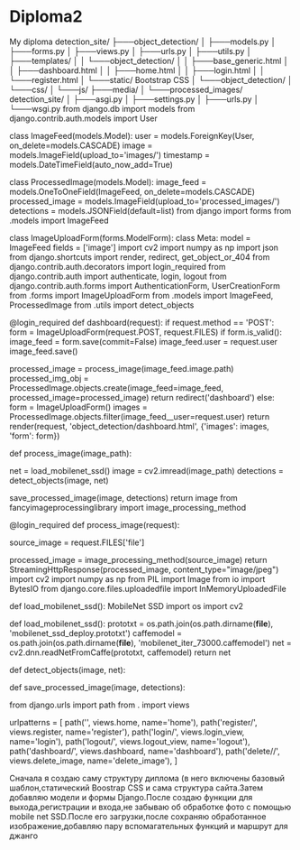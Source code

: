 # Diploma2
My diploma
detection_site/
├───object_detection/
│ ├───models.py
│ ├───forms.py
│ ├───views.py
│ ├───urls.py
│ ├───utils.py
│ ├───templates/ 
│ │ └───object_detection/
│ │ ├───base_generic.html 
│ │ ├───dashboard.html
│ │ ├───home.html
│ │ ├───login.html
│ │ └───register.html
│ └───static/ Bootstrap CSS
│ └───object_detection/
│ └───css/
│ └───js/
├───media/
│ └───processed_images/
detection_site/
│ ├───asgi.py
│ ├───settings.py
│ ├───urls.py
│ └───wsgi.py
from django.db import models
from django.contrib.auth.models import User

class ImageFeed(models.Model):
user = models.ForeignKey(User, on_delete=models.CASCADE)
image = models.ImageField(upload_to='images/')
timestamp = models.DateTimeField(auto_now_add=True)

class ProcessedImage(models.Model):
image_feed = models.OneToOneField(ImageFeed, on_delete=models.CASCADE)
processed_image = models.ImageField(upload_to='processed_images/')
detections = models.JSONField(default=list) 
from django import forms
from .models import ImageFeed

class ImageUploadForm(forms.ModelForm):
class Meta:
model = ImageFeed
fields = ['image']
import cv2
import numpy as np
import json
from django.shortcuts import render, redirect, get_object_or_404
from django.contrib.auth.decorators import login_required
from django.contrib.auth import authenticate, login, logout
from django.contrib.auth.forms import AuthenticationForm, UserCreationForm
from .forms import ImageUploadForm
from .models import ImageFeed, ProcessedImage
from .utils import detect_objects 


@login_required
def dashboard(request):
if request.method == 'POST':
form = ImageUploadForm(request.POST, request.FILES)
if form.is_valid():
image_feed = form.save(commit=False)
image_feed.user = request.user
image_feed.save()

 processed_image = process_image(image_feed.image.path)
 processed_img_obj = ProcessedImage.objects.create(image_feed=image_feed, processed_image=processed_image)
 return redirect('dashboard')
else:
form = ImageUploadForm()
images = ProcessedImage.objects.filter(image_feed__user=request.user)
return render(request, 'object_detection/dashboard.html', {'images': images, 'form': form})

def process_image(image_path):

 net = load_mobilenet_ssd()
 image = cv2.imread(image_path)
 detections = detect_objects(image, net)
 
 save_processed_image(image, detections)
 return image
from fancyimageprocessinglibrary import image_processing_method

@login_required
def process_image(request):
 
 source_image = request.FILES['file']
 
 processed_image = image_processing_method(source_image)
 return StreamingHttpResponse(processed_image, content_type="image/jpeg")
import cv2
import numpy as np
from PIL import Image
from io import BytesIO
from django.core.files.uploadedfile import InMemoryUploadedFile

def load_mobilenet_ssd():
 MobileNet SSD 
import os
import cv2

def load_mobilenet_ssd():
 prototxt = os.path.join(os.path.dirname(__file__), 'mobilenet_ssd_deploy.prototxt')
 caffemodel = os.path.join(os.path.dirname(__file__), 'mobilenet_iter_73000.caffemodel')
 net = cv2.dnn.readNetFromCaffe(prototxt, caffemodel)
return net


def detect_objects(image, net):



def save_processed_image(image, detections):

from django.urls import path
from . import views

urlpatterns = [
path('', views.home, name='home'),
path('register/', views.register, name='register'),
path('login/', views.login_view, name='login'),
path('logout/', views.logout_view, name='logout'),
path('dashboard/', views.dashboard, name='dashboard'),
path('delete//', views.delete_image, name='delete_image'),
]







Сначала я создаю саму структуру диплома (в него включены базовый шаблон,статический Boostrap CSS и сама структура сайта.Затем добавляю модели и формы Django.После создаю функции для выхода,регистрации и входа,не забываю об обработке фото с помощью mobile net SSD.После его загрузки,после сохраняю обработанное изображение,добавляю пару вспомагательных функций и маршрут для джанго
